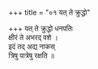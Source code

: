 +++
title = "०१ यत् ते क्रुद्धो"

+++
यत् ते क्रुद्धो धनपतिः  
क्षीरं ते अभरद् वशे ।  
इदं तद् अद्य नाकस्  
त्रिषु पात्रेषु रक्षति ॥